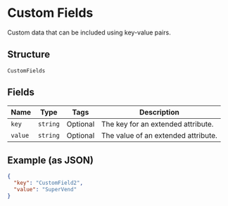 
# Custom Fields

Custom data that can be included using key-value pairs.

## Structure

`CustomFields`

## Fields

| Name | Type | Tags | Description |
|  --- | --- | --- | --- |
| `key` | `string` | Optional | The key for an extended attribute. |
| `value` | `string` | Optional | The value of an extended attribute. |

## Example (as JSON)

```json
{
  "key": "CustomField2",
  "value": "SuperVend"
}
```


